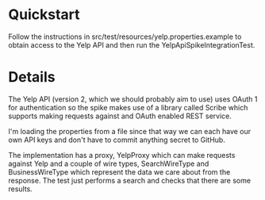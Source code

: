 Quickstart
==========

Follow the instructions in src/test/resources/yelp.properties.example
to obtain access to the Yelp API and then run the YelpApiSpikeIntegrationTest.

Details
=======

The Yelp API (version 2, which we should probably aim to use) uses OAuth 1 for
authentication so the spike makes use of a library called Scribe which supports
making requests against and OAuth enabled REST service.

I'm loading the properties from a file since that way we can each have our own
API keys and don't have to commit anything secret to GitHub.

The implementation has a proxy, YelpProxy which can make requests against Yelp
and a couple of wire types, SearchWireType and BusinessWireType which represent the
data we care about from the response. The test just performs a search and checks that
there are some results.